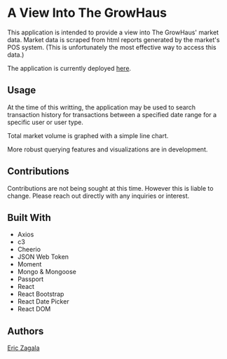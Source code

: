# A View Into The GrowHaus
This application is intended to provide a view into The GrowHaus' market data. Market data is scraped from html reports generated by the market's POS system. (This is unfortunately the most effective way to access this data.) 

The application is currently deployed [here](https://intense-sea-51551.herokuapp.com/).

## Usage
At the time of this writting, the application may be used to search transaction history for transactions between a specified date range for a specific user or user type.  

Total market volume is graphed with a simple line chart. 

More robust querying features and visualizations are in development. 

## Contributions 
Contributions are not being sought at this time. However this is liable to change. Please reach out directly with any inquiries or interest. 

## Built With
- Axios 
- c3 
- Cheerio 
- JSON Web Token 
- Moment 
- Mongo & Mongoose 
- Passport 
- React 
- React Bootstrap 
- React Date Picker 
- React DOM 

## Authors 
[Eric Zagala](https://ericzagala.com/)
